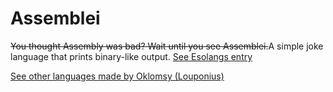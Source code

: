 # Assemblei
~~You thought Assembly was bad? Wait until you see Assemblei.~~A simple joke language that prints binary-like output. [See Esolangs entry](http://esolangs.org/wiki/Assemblei)

[See other languages made by Oklomsy (Louponius)](http://esolangs.org/wiki/User:Oklomsy)
